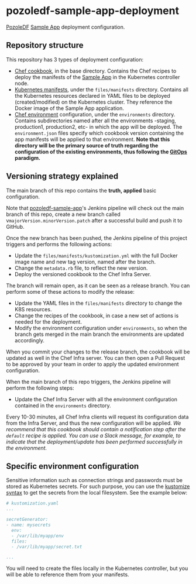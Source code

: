 # pozoledf-sample-app-deployment

[PozoleDF](https://github.com/kuritsu/pozoledf) [Sample App](https://github.com/kuritsu/pozoledf-sample-app) deployment configuration.

## Repository structure

This repository has 3 types of deployment configuration:

- [Chef cookbook](https://docs.chef.io/cookbooks/), in the base directory. Contains the Chef recipes
  to deploy the manifests of the [Sample App](https://github.com/kuritsu/pozoledf-sample-app) in the Kubernetes controller node.
- [Kubernetes manifests](https://kubernetes.io/docs/concepts/cluster-administration/manage-deployment/),
  under the `files/manifests` directory. Contains all the Kubernetes resources declared in YAML files
  to be deployed (created/modified) on the Kubernetes cluster. They reference the Docker image of
  the Sample App application.
- [Chef environment](https://docs.chef.io/environments/) configuration, under the `environments` directory.
  Contains subdirectories named after all the environments -staging, production1, production2, etc-
  in which the app will be deployed. The `environment.json` files specify which cookbook version
  containing the app manifests will be applied to that environment.
  **Note that this directory will be the primary source of truth regarding the configuration of
  the existing environments, thus following the
  [GitOps](https://www.cloudbees.com/gitops/what-is-gitops) paradigm.**

## Versioning strategy explained

The main branch of this repo contains the **truth, applied** basic configuration.

Note that [pozoledf-sample-app](https://github.com/kuritsu/pozoledf-sample-app)'s Jenkins pipeline
will check out the main branch of this repo, create a new branch called
v`majorVersion.minorVersion.patch` after a successful build and push it to GitHub.

Once the new branch has been pushed, the Jenkins pipeline of this project triggers and performs
the following actions:
- Update the `files/manifests/kustomization.yml` with the full Docker image name and new tag version,
  named after the branch.
- Change the `metadata.rb` file, to reflect the new version.
- Deploy the versioned cookbook to the Chef Infra Server.

The branch will remain open, as it can be seen as a release branch. You can perform some of these
actions to modify the release:
- Update the YAML files in the `files/manifests` directory to change the K8S resources.
- Change the recipes of the cookbook, in case a new set of actions is needed for the deployment.
- Modify the environment configuration under `environments`, so when the branch gets merged in
  the main branch the environments are updated accordingly.

When you commit your changes to the release branch, the cookbook will be updated as well in the
Chef Infra server. You can then open a Pull Request to be approved by your team in order to apply the
updated environment configuration.

When the main branch of this repo triggers, the Jenkins pipeline will perform the following steps:
- Update the Chef Infra Server with all the environment configuration contained in the
  `environments` directory.

Every 10-30 minutes, all Chef Infra clients will request its configuration data from the Infra Server,
and thus the new configuration will be applied. *We recommend that this cookbook should contain a notification
step after the `default` recipe is applied. You can use a Slack message, for example, to indicate that
the deployment/update has been performed successfully in the environment.*

## Specific environment configuration

Sensitive information such as connection strings and passwords must be stored as Kubernetes secrets.
For such purpose, you can use the [kustomize syntax](https://github.com/kubernetes-sigs/kustomize/blob/master/examples/secretGeneratorPlugin.md) to get the secrets from the local filesystem.
See the example below:

```yaml
# kustomization.yaml
...

secretGenerator:
- name: mysecrets
  env:
  - /var/lib/myapp/env
  files:
  - /var/lib/myapp/secret.txt

...
```
You will need to create the files locally in the Kubernetes controller, but you will be able to
reference them from your manifests.
